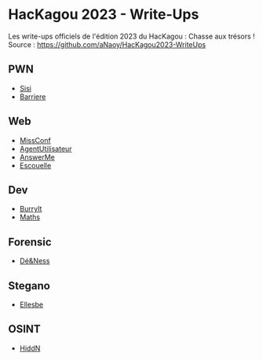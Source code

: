 # HacKagou 2023 - Write-Ups

Les write-ups officiels de l'édition 2023 du HacKagou : Chasse aux trésors !
Source : https://github.com/aNaoy/HacKagou2023-WriteUps

## PWN
- [Sisi](https://github.com/aNaoy/HacKagou2023-WriteUps/blob/main/sisi/README.md)
- [Barriere](https://github.com/aNaoy/HacKagou2023-WriteUps/blob/main/barriere/README.md)

## Web
- [MissConf](https://github.com/aNaoy/HacKagou2023-WriteUps/blob/main/missconf/README.md)
- [AgentUtilisateur](https://github.com/aNaoy/HacKagou2023-WriteUps/blob/main/agentutilisateur/README.md)
- [AnswerMe](https://github.com/aNaoy/HacKagou2023-WriteUps/blob/main/answerme/README.md)
- [Escouelle](https://github.com/aNaoy/HacKagou2023-WriteUps/blob/main/escouelle/README.md)

## Dev
- [BurryIt](https://github.com/aNaoy/HacKagou2023-WriteUps/blob/main/burryit/README.md)
- [Maths](https://github.com/aNaoy/HacKagou2023-WriteUps/blob/main/maths/README.md)

## Forensic
- [Dé&Ness](https://github.com/aNaoy/HacKagou2023-WriteUps/blob/main/deetness/README.md)

## Stegano
- [Ellesbe](https://github.com/aNaoy/HacKagou2023-WriteUps/blob/main/ellesbe/README.md)

## OSINT
- [HiddN](https://github.com/aNaoy/HacKagou2023-WriteUps/blob/main/hiddn/README.md)
